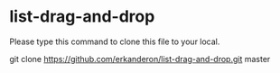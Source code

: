 # list-drag-and-drop



Please type this command to clone this file to your local.

git clone https://github.com/erkanderon/list-drag-and-drop.git master

